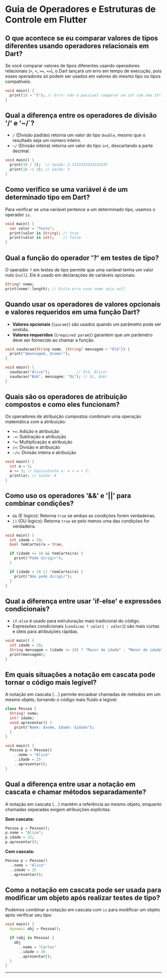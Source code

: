 # Guia de Operadores e Estruturas de Controle em Flutter

## O que acontece se eu comparar valores de tipos diferentes usando operadores relacionais em Dart?

Se você comparar valores de tipos diferentes usando operadores relacionais (`>`, `<`, `>=`, `<=`), o Dart lançará um erro em tempo de execução, pois esses operadores só podem ser usados em valores do mesmo tipo ou tipos compatíveis.

```dart
void main() {
  print(10 > "5"); // Erro: não é possível comparar um int com uma String
}
```

## Qual a diferença entre os operadores de divisão '/' e '~/`?

- `/` (Divisão padrão) retorna um valor do tipo `double`, mesmo que o resultado seja um número inteiro.
- `~/` (Divisão inteira) retorna um valor do tipo `int`, descartando a parte decimal.

```dart
void main() {
  print(10 / 3);  // Saída: 3.3333333333333335
  print(10 ~/ 3); // Saída: 3
}
```

## Como verifico se uma variável é de um determinado tipo em Dart?

Para verificar se uma variável pertence a um determinado tipo, usamos o operador `is`.

```dart
void main() {
  var valor = "Texto";
  print(valor is String); // true
  print(valor is int);    // false
}
```

## Qual a função do operador '?' em testes de tipo?

O operador `?` em testes de tipo permite que uma variável tenha um valor nulo (`null`). Ele é usado em declarações de variáveis opcionais.

```dart
String? nome;
print(nome?.length); // Evita erro caso nome seja null
```

## Quando usar os operadores de valores opcionais e valores requeridos em uma função Dart?

- **Valores opcionais** (`[param]`) são usados quando um parâmetro pode ser omitido.
- **Valores requeridos** (`{required param}`) garantem que um parâmetro deve ser fornecido ao chamar a função.

```dart
void saudacao(String nome, {String? mensagem = "Olá"}) {
  print("$mensagem, $nome!");
}

void main() {
  saudacao("Alice");            // Olá, Alice!
  saudacao("Bob", mensagem: "Oi"); // Oi, Bob!
}
```

## Quais são os operadores de atribuição compostos e como eles funcionam?

Os operadores de atribuição compostos combinam uma operação matemática com a atribuição:

- `+=`: Adição e atribuição
- `-=`: Subtração e atribuição
- `*=`: Multiplicação e atribuição
- `/=`: Divisão e atribuição
- `~/=`: Divisão inteira e atribuição

```dart
void main() {
  int a = 5;
  a += 3; // Equivalente a: a = a + 3;
  print(a); // Saída: 8
}
```

## Como uso os operadores '&&' e '||' para combinar condições?

- `&&` (E lógico): Retorna `true` se ambas as condições forem verdadeiras.
- `||` (OU lógico): Retorna `true` se pelo menos uma das condições for verdadeira.

```dart
void main() {
  int idade = 20;
  bool temCarteira = true;

  if (idade >= 18 && temCarteira) {
    print("Pode dirigir");
  }

  if (idade < 18 || !temCarteira) {
    print("Não pode dirigir");
  }
}
```

## Qual a diferença entre usar 'if-else' e expressões condicionais?

- `if-else` é usado para estruturação mais tradicional do código.
- Expressões condicionais (`condicao ? valor1 : valor2`) são mais curtas e úteis para atribuições rápidas.

```dart
void main() {
  int idade = 20;
  String mensagem = (idade >= 18) ? "Maior de idade" : "Menor de idade";
  print(mensagem);
}
```

## Em quais situações a notação em cascata pode tornar o código mais legível?

A notação em cascata (`..`) permite encadear chamadas de métodos em um mesmo objeto, tornando o código mais fluido e legível.

```dart
class Pessoa {
  String? nome;
  int? idade;
  void apresentar() {
    print("Nome: $nome, Idade: $idade");
  }
}

void main() {
  Pessoa p = Pessoa()
    ..nome = "Alice"
    ..idade = 25
    ..apresentar();
}
```

## Qual a diferença entre usar a notação em cascata e chamar métodos separadamente?

A notação em cascata (`..`) mantém a referência ao mesmo objeto, enquanto chamadas separadas exigem atribuições explícitas.

**Sem cascata:**

```dart
Pessoa p = Pessoa();
p.nome = "Alice";
p.idade = 25;
p.apresentar();
```

**Com cascata:**

```dart
Pessoa p = Pessoa()
  ..nome = "Alice"
  ..idade = 25
  ..apresentar();
```

## Como a notação em cascata pode ser usada para modificar um objeto após realizar testes de tipo?

Podemos combinar a notação em cascata com `is` para modificar um objeto após verificar seu tipo:

```dart
void main() {
  dynamic obj = Pessoa();

  if (obj is Pessoa) {
    obj
      ..nome = "Carlos"
      ..idade = 30
      ..apresentar();
  }
}
```

---